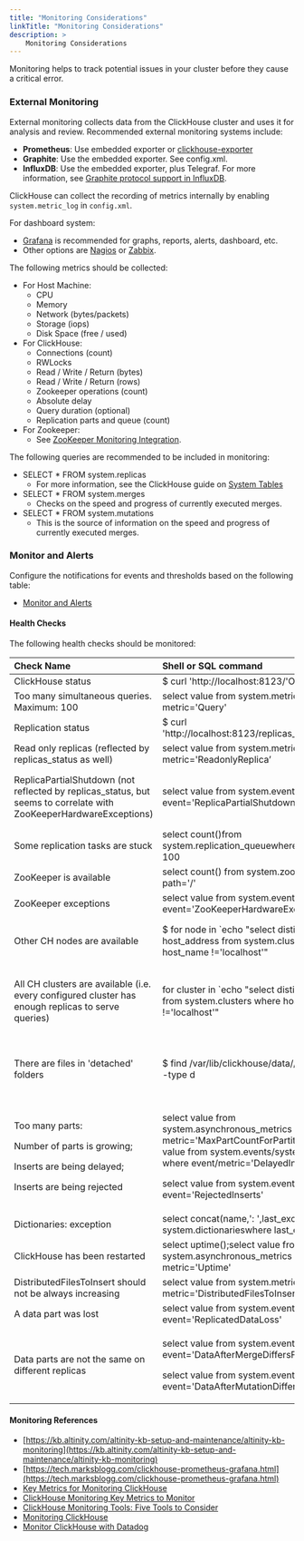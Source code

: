 ```yaml
---
title: "Monitoring Considerations"
linkTitle: "Monitoring Considerations"
description: >
    Monitoring Considerations
---
```




Monitoring helps to track potential issues in your cluster before they cause a critical error.

### External Monitoring

External monitoring collects data from the ClickHouse cluster and uses it for analysis and review.  Recommended external monitoring systems include:

* **Prometheus**: Use embedded exporter or [clickhouse-exporter](https://github.com/f1yegor/clickhouse_exporter)
* **Graphite**: Use the embedded exporter. See config.xml.
* **InfluxDB**: Use the embedded exporter, plus Telegraf. For more information, see [Graphite protocol support in InfluxDB](https://docs.influxdata.com/influxdb/v1.7/supported_protocols/graphite/).

ClickHouse can collect the recording of metrics internally by enabling `system.metric_log` in `config.xml`.

For dashboard system:

* [Grafana](https://grafana.com/) is recommended for graphs, reports, alerts, dashboard, etc.
* Other options are [Nagios](https://www.nagios.com/) or [Zabbix](https://www.zabbix.com/).

The following metrics should be collected:

* For Host Machine:
  * CPU
  * Memory
  * Network \(bytes/packets\)
  * Storage \(iops\)
  * Disk Space \(free / used\)
* For ClickHouse:
  * Connections \(count\)
  * RWLocks
  * Read / Write / Return \(bytes\)
  * Read / Write / Return \(rows\)
  * Zookeeper operations \(count\)
  * Absolute delay
  * Query duration \(optional\)
  * Replication parts and queue \(count\)
* For Zookeeper:
  * See [ZooKeeper Monitoring Integration](https://sematext.com/docs/integration/zookeeper/).

The following queries are recommended to be included in monitoring:

* SELECT \* FROM system.replicas
  * For more information, see the ClickHouse guide on [System Tables](https://clickhouse.tech/docs/en/operations/system_tables/#system_tables-replicas)
* SELECT \* FROM system.merges
  * Checks on the speed and progress of currently executed merges.
* SELECT \* FROM system.mutations
  * This is the source of information on the speed and progress of currently executed merges.

### Monitor and Alerts

Configure the notifications for events and thresholds based on the following table:

* [Monitor and Alerts](http://localhost:1313/csv/clickhouse_kubernetes_monitoring_and_alerts.csv)

#### Health Checks

The following health checks should be monitored:

<table>
  <thead>
    <tr>
      <th style="text-align:left">Check Name</th>
      <th style="text-align:left">Shell or SQL command</th>
      <th style="text-align:left">Severity</th>
    </tr>
  </thead>
  <tbody>
    <tr>
      <td style="text-align:left">ClickHouse status</td>
      <td style="text-align:left">$ curl &apos;http://localhost:8123/&apos;Ok.</td>
      <td style="text-align:left">Critical</td>
    </tr>
    <tr>
      <td style="text-align:left">Too many simultaneous queries. Maximum: 100</td>
      <td style="text-align:left">select value from system.metrics where metric=&apos;Query&apos;</td>
      <td
      style="text-align:left">Critical</td>
    </tr>
    <tr>
      <td style="text-align:left">Replication status</td>
      <td style="text-align:left">$ curl &apos;http://localhost:8123/replicas_status&apos;Ok.</td>
      <td style="text-align:left">High</td>
    </tr>
    <tr>
      <td style="text-align:left">Read only replicas (reflected by replicas_status as well)</td>
      <td style="text-align:left">select value from system.metrics where metric=&apos;ReadonlyReplica&#x2019;</td>
      <td
      style="text-align:left">High</td>
    </tr>
    <tr>
      <td style="text-align:left">ReplicaPartialShutdown (not reflected by replicas_status, but seems to
        correlate with ZooKeeperHardwareExceptions)</td>
      <td style="text-align:left">select value from system.events where event=&apos;ReplicaPartialShutdown&apos;</td>
      <td
      style="text-align:left">HighI turned this one off. It almost always correlates with ZooKeeperHardwareExceptions,
        and when it&#x2019;s not, then there is nothing bad happening&#x2026;</td>
    </tr>
    <tr>
      <td style="text-align:left">Some replication tasks are stuck</td>
      <td style="text-align:left">select count()from system.replication_queuewhere num_tries &gt; 100</td>
      <td
      style="text-align:left">High</td>
    </tr>
    <tr>
      <td style="text-align:left">ZooKeeper is available</td>
      <td style="text-align:left">select count() from system.zookeeper where path=&apos;/&apos;</td>
      <td
      style="text-align:left">Critical for writes</td>
    </tr>
    <tr>
      <td style="text-align:left">ZooKeeper exceptions</td>
      <td style="text-align:left">select value from system.events where event=&apos;ZooKeeperHardwareExceptions&apos;</td>
      <td
      style="text-align:left">Medium</td>
    </tr>
    <tr>
      <td style="text-align:left">Other CH nodes are available</td>
      <td style="text-align:left">$ for node in `echo &quot;select distinct host_address from system.clusters
        where host_name !=&apos;localhost&apos;&quot;</td>
      <td style="text-align:left">curl &apos;http://localhost:8123/&apos; &#x2013;silent &#x2013;data-binary
        @-`; do curl &quot;http://$node:8123/&quot; &#x2013;silent ; done</td>
    </tr>
    <tr>
      <td style="text-align:left">All CH clusters are available (i.e. every configured cluster has enough
        replicas to serve queries)</td>
      <td style="text-align:left">for cluster in `echo &quot;select distinct cluster from system.clusters
        where host_name !=&apos;localhost&apos;&quot;</td>
      <td style="text-align:left">curl &apos;http://localhost:8123/&apos; &#x2013;silent &#x2013;data-binary
        @-` ; do clickhouse-client &#x2013;query=&quot;select &apos;$cluster&apos;,
        &apos;OK&apos; from cluster(&apos;$cluster&apos;, system, one)&quot; ;
        done</td>
    </tr>
    <tr>
      <td style="text-align:left">There are files in &apos;detached&apos; folders</td>
      <td style="text-align:left">$ find /var/lib/clickhouse/data///detached/* -type d</td>
      <td style="text-align:left">
        <p>wc -l;</p>
        <p>19.8+select count() from system.detached_parts</p>
      </td>
    </tr>
    <tr>
      <td style="text-align:left">
        <p>Too many parts:</p>
        <p>Number of parts is growing;</p>
        <p>Inserts are being delayed;</p>
        <p>Inserts are being rejected</p>
      </td>
      <td style="text-align:left">
        <p>select value from system.asynchronous_metrics where metric=&apos;MaxPartCountForPartition&apos;;select
          value from system.events/system.metrics where event/metric=&apos;DelayedInserts&apos;;</p>
        <p>select value from system.events where event=&apos;RejectedInserts&apos;</p>
      </td>
      <td style="text-align:left">Critical</td>
    </tr>
    <tr>
      <td style="text-align:left">Dictionaries: exception</td>
      <td style="text-align:left">select concat(name,&apos;: &apos;,last_exception) from system.dictionarieswhere
        last_exception != &apos;&apos;</td>
      <td style="text-align:left">Medium</td>
    </tr>
    <tr>
      <td style="text-align:left">ClickHouse has been restarted</td>
      <td style="text-align:left">select uptime();select value from system.asynchronous_metrics where metric=&apos;Uptime&apos;</td>
      <td
      style="text-align:left"></td>
    </tr>
    <tr>
      <td style="text-align:left">DistributedFilesToInsert should not be always increasing</td>
      <td style="text-align:left">select value from system.metrics where metric=&apos;DistributedFilesToInsert&apos;</td>
      <td
      style="text-align:left">Medium</td>
    </tr>
    <tr>
      <td style="text-align:left">A data part was lost</td>
      <td style="text-align:left">select value from system.events where event=&apos;ReplicatedDataLoss&apos;</td>
      <td
      style="text-align:left">High</td>
    </tr>
    <tr>
      <td style="text-align:left">Data parts are not the same on different replicas</td>
      <td style="text-align:left">
        <p>select value from system.events where event=&apos;DataAfterMergeDiffersFromReplica&apos;;</p>
        <p>select value from system.events where event=&apos;DataAfterMutationDiffersFromReplica&apos;</p>
      </td>
      <td style="text-align:left">Medium</td>
    </tr>
  </tbody>
</table>

#### Monitoring References

* [https://kb.altinity.com/altinity-kb-setup-and-maintenance/altinity-kb-monitoring](https://kb.altinity.com/altinity-kb-setup-and-maintenance/altinity-kb-monitoring)
* [https://tech.marksblogg.com/clickhouse-prometheus-grafana.html](https://tech.marksblogg.com/clickhouse-prometheus-grafana.html)
* [Key Metrics for Monitoring ClickHouse](https://sematext.com/blog/clickhouse-monitoring-key-metrics/)
* [ClickHouse Monitoring Key Metrics to Monitor](https://dzone.com/articles/clickhouse-monitoring-key-metrics-to-monitor-semat)
* [ClickHouse Monitoring Tools: Five Tools to Consider](https://dzone.com/articles/clickhouse-monitoring-tools-five-tools-to-consider)
* [Monitoring ClickHouse](https://docs.instana.io/ecosystem/clickhouse/)
* [Monitor ClickHouse with Datadog](https://www.datadoghq.com/blog/monitor-clickhouse/)

